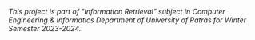 _This project is part of "Information Retrieval" subject in Computer Engineering & Informatics Department of University of Patras for Winter Semester 2023-2024._ 
